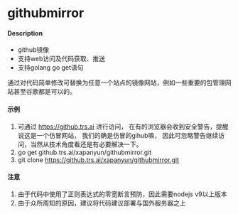 # githubmirror

#### Description
* github镜像
* 支持web访问及代码获取、推送
* 支持golang go get语句

通过对代码简单修改可替换为任意一个站点的镜像网站，例如一些重要的包管理网站甚至谷歌都是可以的。

#### 示例
1. 可通过 https://github.trs.ai 进行访问， 在有的浏览器会收到安全警告，提醒说这是一个仿冒网站， 我们的确是仿冒的gihub嘛， 因此可忽略警告继续访问，当然从技术角度看还是有必要解决一下。
2. go get github.trs.ai/xapanyun/githubmirror.git
3. git clone https://github.trs.ai/xapanyun/githubmirror.git

#### 注意
1. 由于代码中使用了正则表达式的零宽断言预防，因此需要nodejs v9以上版本
2. 由于众所周知的原因，建议将代码建议部署与国外服务器之上
